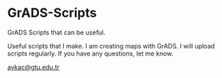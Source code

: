 # GrADS-Scripts
GrADS Scripts that can be useful.

Useful scripts that I make. I am creating maps with GrADS. I will upload scripts regularly. If you have any questions, let me know.

aykac@gtu.edu.tr
